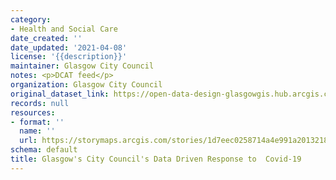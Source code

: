 ```yaml
---
category:
- Health and Social Care
date_created: ''
date_updated: '2021-04-08'
license: '{{description}}'
maintainer: Glasgow City Council
notes: <p>DCAT feed</p>
organization: Glasgow City Council
original_dataset_link: https://open-data-design-glasgowgis.hub.arcgis.com/apps/GlasgowGIS::glasgows-city-councils-data-driven-response-to-covid-19
records: null
resources:
- format: ''
  name: ''
  url: https://storymaps.arcgis.com/stories/1d7eec0258714a4e991a2013218b10fd
schema: default
title: Glasgow's City Council's Data Driven Response to  Covid-19
---
```

